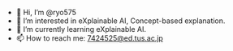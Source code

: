 - 👋 Hi, I’m @ryo575
- 👀 I’m interested in eXplainable AI, Concept-based explanation.
- 🌱 I’m currently learning eXplainable AI.
- 📫 How to reach me: 7424525@ed.tus.ac.jp

<!---
ryo575/ryo575 is a ✨ special ✨ repository because its `README.md` (this file) appears on your GitHub profile.
You can click the Preview link to take a look at your changes.
--->
